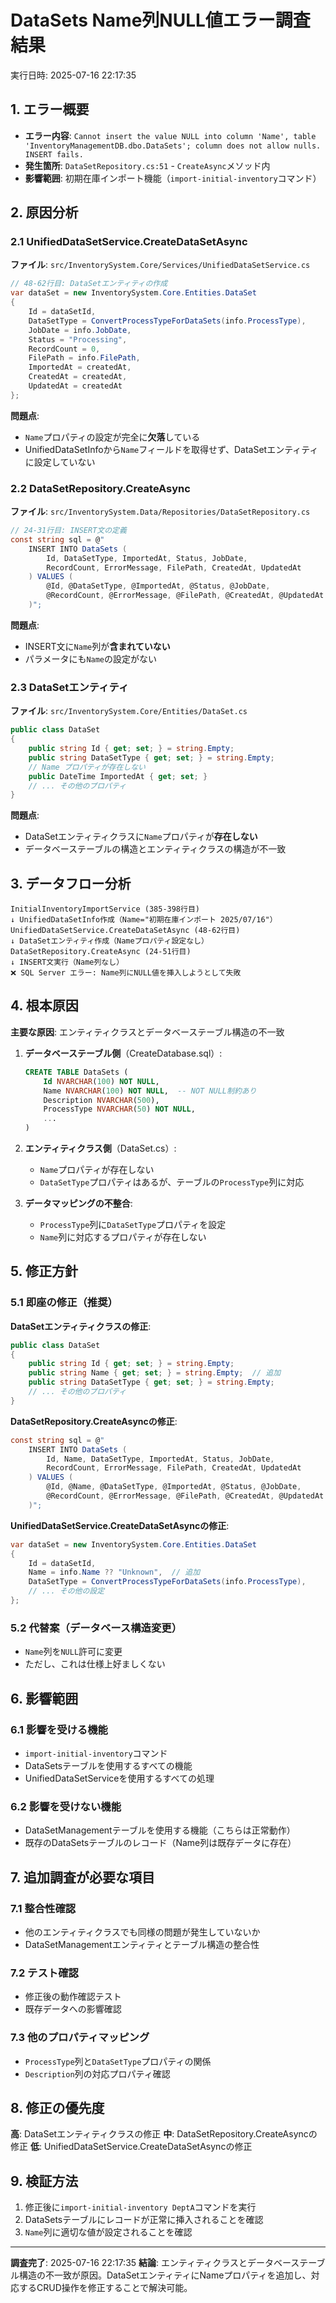 # DataSets Name列NULL値エラー調査結果
実行日時: 2025-07-16 22:17:35

## 1. エラー概要
- **エラー内容**: `Cannot insert the value NULL into column 'Name', table 'InventoryManagementDB.dbo.DataSets'; column does not allow nulls. INSERT fails.`
- **発生箇所**: `DataSetRepository.cs:51` - `CreateAsync`メソッド内
- **影響範囲**: 初期在庫インポート機能（`import-initial-inventory`コマンド）

## 2. 原因分析

### 2.1 UnifiedDataSetService.CreateDataSetAsync
**ファイル**: `src/InventorySystem.Core/Services/UnifiedDataSetService.cs`

```csharp
// 48-62行目: DataSetエンティティの作成
var dataSet = new InventorySystem.Core.Entities.DataSet
{
    Id = dataSetId,
    DataSetType = ConvertProcessTypeForDataSets(info.ProcessType),
    JobDate = info.JobDate,
    Status = "Processing",
    RecordCount = 0,
    FilePath = info.FilePath,
    ImportedAt = createdAt,
    CreatedAt = createdAt,
    UpdatedAt = createdAt
};
```

**問題点**: 
- `Name`プロパティの設定が完全に**欠落**している
- UnifiedDataSetInfoから`Name`フィールドを取得せず、DataSetエンティティに設定していない

### 2.2 DataSetRepository.CreateAsync
**ファイル**: `src/InventorySystem.Data/Repositories/DataSetRepository.cs`

```csharp
// 24-31行目: INSERT文の定義
const string sql = @"
    INSERT INTO DataSets (
        Id, DataSetType, ImportedAt, Status, JobDate,
        RecordCount, ErrorMessage, FilePath, CreatedAt, UpdatedAt
    ) VALUES (
        @Id, @DataSetType, @ImportedAt, @Status, @JobDate,
        @RecordCount, @ErrorMessage, @FilePath, @CreatedAt, @UpdatedAt
    )";
```

**問題点**:
- INSERT文に`Name`列が**含まれていない**
- パラメータにも`Name`の設定がない

### 2.3 DataSetエンティティ
**ファイル**: `src/InventorySystem.Core/Entities/DataSet.cs`

```csharp
public class DataSet
{
    public string Id { get; set; } = string.Empty;
    public string DataSetType { get; set; } = string.Empty;
    // Name プロパティが存在しない
    public DateTime ImportedAt { get; set; }
    // ... その他のプロパティ
}
```

**問題点**:
- DataSetエンティティクラスに`Name`プロパティが**存在しない**
- データベーステーブルの構造とエンティティクラスの構造が不一致

## 3. データフロー分析

```
InitialInventoryImportService (385-398行目)
↓ UnifiedDataSetInfo作成（Name="初期在庫インポート 2025/07/16"）
UnifiedDataSetService.CreateDataSetAsync (48-62行目)
↓ DataSetエンティティ作成（Nameプロパティ設定なし）
DataSetRepository.CreateAsync (24-51行目)
↓ INSERT文実行（Name列なし）
❌ SQL Server エラー: Name列にNULL値を挿入しようとして失敗
```

## 4. 根本原因

**主要な原因**: エンティティクラスとデータベーステーブル構造の不一致

1. **データベーステーブル側**（CreateDatabase.sql）:
   ```sql
   CREATE TABLE DataSets (
       Id NVARCHAR(100) NOT NULL,
       Name NVARCHAR(100) NOT NULL,  -- NOT NULL制約あり
       Description NVARCHAR(500),
       ProcessType NVARCHAR(50) NOT NULL,
       ...
   )
   ```

2. **エンティティクラス側**（DataSet.cs）:
   - `Name`プロパティが存在しない
   - `DataSetType`プロパティはあるが、テーブルの`ProcessType`列に対応

3. **データマッピングの不整合**:
   - `ProcessType`列に`DataSetType`プロパティを設定
   - `Name`列に対応するプロパティが存在しない

## 5. 修正方針

### 5.1 即座の修正（推奨）
**DataSetエンティティクラスの修正**:
```csharp
public class DataSet
{
    public string Id { get; set; } = string.Empty;
    public string Name { get; set; } = string.Empty;  // 追加
    public string DataSetType { get; set; } = string.Empty;
    // ... その他のプロパティ
}
```

**DataSetRepository.CreateAsyncの修正**:
```csharp
const string sql = @"
    INSERT INTO DataSets (
        Id, Name, DataSetType, ImportedAt, Status, JobDate,
        RecordCount, ErrorMessage, FilePath, CreatedAt, UpdatedAt
    ) VALUES (
        @Id, @Name, @DataSetType, @ImportedAt, @Status, @JobDate,
        @RecordCount, @ErrorMessage, @FilePath, @CreatedAt, @UpdatedAt
    )";
```

**UnifiedDataSetService.CreateDataSetAsyncの修正**:
```csharp
var dataSet = new InventorySystem.Core.Entities.DataSet
{
    Id = dataSetId,
    Name = info.Name ?? "Unknown",  // 追加
    DataSetType = ConvertProcessTypeForDataSets(info.ProcessType),
    // ... その他の設定
};
```

### 5.2 代替案（データベース構造変更）
- `Name`列を`NULL`許可に変更
- ただし、これは仕様上好ましくない

## 6. 影響範囲

### 6.1 影響を受ける機能
- `import-initial-inventory`コマンド
- DataSetsテーブルを使用するすべての機能
- UnifiedDataSetServiceを使用するすべての処理

### 6.2 影響を受けない機能
- DataSetManagementテーブルを使用する機能（こちらは正常動作）
- 既存のDataSetsテーブルのレコード（Name列は既存データに存在）

## 7. 追加調査が必要な項目

### 7.1 整合性確認
- 他のエンティティクラスでも同様の問題が発生していないか
- DataSetManagementエンティティとテーブル構造の整合性

### 7.2 テスト確認
- 修正後の動作確認テスト
- 既存データへの影響確認

### 7.3 他のプロパティマッピング
- `ProcessType`列と`DataSetType`プロパティの関係
- `Description`列の対応プロパティ確認

## 8. 修正の優先度

**高**: DataSetエンティティクラスの修正
**中**: DataSetRepository.CreateAsyncの修正
**低**: UnifiedDataSetService.CreateDataSetAsyncの修正

## 9. 検証方法

1. 修正後に`import-initial-inventory DeptA`コマンドを実行
2. DataSetsテーブルにレコードが正常に挿入されることを確認
3. `Name`列に適切な値が設定されることを確認

---

**調査完了**: 2025-07-16 22:17:35
**結論**: エンティティクラスとデータベーステーブル構造の不一致が原因。DataSetエンティティにNameプロパティを追加し、対応するCRUD操作を修正することで解決可能。